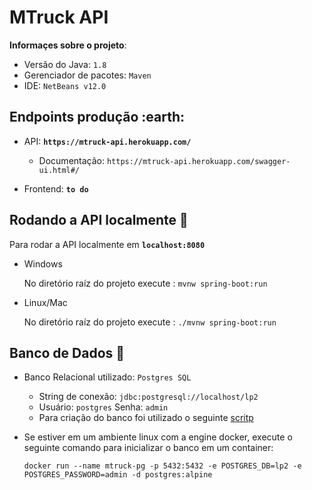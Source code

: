 # MTruck API

**Informaçes sobre o projeto**:

- Versão do Java: `1.8`
- Gerenciador de pacotes: `Maven`
- IDE: `NetBeans v12.0`

## Endpoints produção :earth:

- API: **`https://mtruck-api.herokuapp.com/`**
  - Documentação: `https://mtruck-api.herokuapp.com/swagger-ui.html#/`
  
- Frontend: **`to do`**

## Rodando a API localmente :book:

Para rodar a API localmente em **`localhost:8080`**

- Windows

  No diretório raíz do projeto execute : `mvnw spring-boot:run`

- Linux/Mac

  No diretório raíz do projeto execute : `./mvnw spring-boot:run`

## Banco de Dados :floppy_disk:

- Banco Relacional utilizado: `Postgres SQL`
  - String de conexão: `jdbc:postgresql://localhost/lp2`
  - Usuário: `postgres` Senha: `admin`
  - Para criação do banco foi utilizado o seguinte [scritp](./docs/scripts/bancomtruck_v1.sql)
  
- Se estiver em um ambiente linux com a engine docker, execute o seguinte comando para inicializar o banco em um container:

      docker run --name mtruck-pg -p 5432:5432 -e POSTGRES_DB=lp2 -e POSTGRES_PASSWORD=admin -d postgres:alpine

